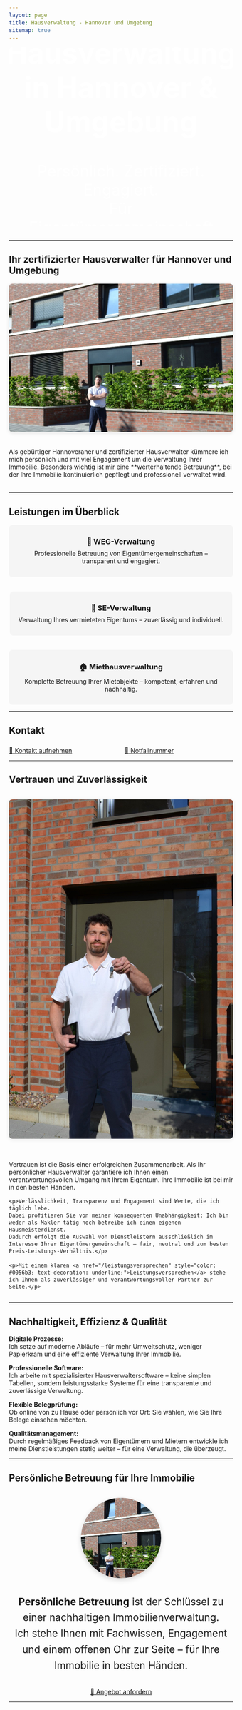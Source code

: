 ```yaml
---
layout: page
title: Hausverwaltung - Hannover und Umgebung
sitemap: true
---
```

<style>
.online-service-container, .leistungen-container {
  display: flex;
  flex-wrap: wrap;
  gap: 2rem;
  justify-content: center;
  margin-top: 1rem;
}

.leistungsbox {
  flex: 1 1 280px;
  background: #f5f5f5;
  padding: 1.2rem;
  border-radius: 8px;
  text-align: center;
  transition: transform 0.3s ease, background-color 0.3s ease;
}

/* NEU: macht den <a>-Link wie einen div-Block */
.leistungsbox-link {
  text-decoration: none;
  color: inherit;
  display: block;
}

.leistungsbox:hover {
  transform: scale(1.05);
  background-color: #ffffff;
}

.leistungsbox h3, .leistungsbox p {
  margin: 0.5rem 0;
}

@media (max-width: 768px) {
  .leistungsbox:hover {
    transform: scale(1.02);
  }
}
</style>

<!-- Hero-Bereich -->
<div style="position: relative; overflow: hidden; height: 400px; margin-bottom: 2rem; border-radius: 8px;">

  <!-- Hintergrundbild (leicht unscharf) -->
  <div style="position: absolute; top: 0; left: 0; width: 100%; height: 100%; background: url('/assets/img/dsc_0030_optimiert.jpg') center center / cover no-repeat; filter: blur(5px) brightness(0.8); z-index: 1;">
  </div>

  <!-- Textinhalt -->
  <div style="position: relative; z-index: 2; display: flex; flex-direction: column; justify-content: center; align-items: center; height: 100%; color: white; text-align: center; padding: 1rem;">
    <h1 style="font-size: 4rem; margin-bottom: 1rem;">Hausverwaltung in Hannover & Umgebung</h1>
    <p style="font-size: 2.2rem; max-width: 90%; margin-bottom: 1.5rem;">
      Persönlich. Zertifiziert. Engagiert.<br>
      Für Eigentümergemeinschaften, Miethäuser und Sondereigentum.
    </p>


<a href="/kontakt/" class="button-link">
  📨 Kontakt aufnehmen
</a>
    

  </div>

</div>

---

## Ihr zertifizierter Hausverwalter für Hannover und Umgebung

<div style="display: flex; flex-wrap: wrap; gap: 2rem; align-items: center; justify-content: center; margin-bottom: 2rem;">

  <!-- Portraitfoto -->
  <div style="flex: 1 1 300px; min-width: 280px;">
    <img src="/assets/img/dsc_0032_optimiert.jpg" alt="Portrait Marco Müller" style="width: 100%; height: auto; border-radius: 8px; box-shadow: 0 2px 8px rgba(0,0,0,0.1);">
  </div>

  <!-- Text -->
  <div style="flex: 2 1 400px; min-width: 280px;">
    Als gebürtiger Hannoveraner und zertifizierter Hausverwalter kümmere ich mich persönlich und mit viel Engagement um die Verwaltung Ihrer Immobilie.  
    Besonders wichtig ist mir eine **werterhaltende Betreuung**, bei der Ihre Immobilie kontinuierlich gepflegt und professionell verwaltet wird.
  </div>

</div>

---

## Leistungen im Überblick

<div style="display: flex; flex-wrap: wrap; gap: 2rem; justify-content: center; margin-top: 1rem;">

  <a href="/weg-verwaltung/" class="leistungsbox-link">
    <div class="leistungsbox">
      <h3>🏢 WEG-Verwaltung</h3>
      <p>Professionelle Betreuung von Eigentümergemeinschaften – transparent und engagiert.</p>
    </div>
  </a>

  <a href="/sondereigentumsverwaltung/" class="leistungsbox-link">
    <div class="leistungsbox">
      <h3>🔑 SE-Verwaltung</h3>
      <p>Verwaltung Ihres vermieteten Eigentums – zuverlässig und individuell.</p>
    </div>
  </a>

  <a href="/miethausverwaltung/" class="leistungsbox-link">
    <div class="leistungsbox">
      <h3>🏠 Miethausverwaltung</h3>
      <p>Komplette Betreuung Ihrer Mietobjekte – kompetent, erfahren und nachhaltig.</p>
    </div>
  </a>

</div>

---

## Kontakt
  <div style="margin-top: 1.5rem; display: flex; flex-wrap: wrap; gap: 1rem;">

  <a href="/kontakt/" class="button-link" style="flex: 1; min-width: 220px;">
    📨 Kontakt aufnehmen
  </a>
  <a href="/notfall/" class="button-link red" style="flex: 1; min-width: 220px;">
    🚨 Notfallnummer
  </a>
  </div>
  
---

## Vertrauen und Zuverlässigkeit

<div style="display: flex; flex-wrap: wrap; gap: 2rem; align-items: center; justify-content: center; margin-top: 2rem;">

  <!-- Schlüsselübergabe Bild -->
  <div style="flex: 1 1 300px; min-width: 280px;">
    <img src="/assets/img/dsc_0078_optimiert.jpg" alt="Schlüsselübergabe" style="width: 100%; height: auto; border-radius: 8px; box-shadow: 0 2px 8px rgba(0,0,0,0.1);">
  </div>

  <!-- Text -->
  <div style="flex: 2 1 400px; min-width: 280px;">
    <p>Vertrauen ist die Basis einer erfolgreichen Zusammenarbeit.  
    Als Ihr persönlicher Hausverwalter garantiere ich Ihnen einen verantwortungsvollen Umgang mit Ihrem Eigentum.  
    Ihre Immobilie ist bei mir in den besten Händen.</p>

    <p>Verlässlichkeit, Transparenz und Engagement sind Werte, die ich täglich lebe.  
    Dabei profitieren Sie von meiner konsequenten Unabhängigkeit: Ich bin weder als Makler tätig noch betreibe ich einen eigenen Hausmeisterdienst.  
    Dadurch erfolgt die Auswahl von Dienstleistern ausschließlich im Interesse Ihrer Eigentümergemeinschaft – fair, neutral und zum besten Preis-Leistungs-Verhältnis.</p>

    <p>Mit einem klaren <a href="/leistungsversprechen" style="color: #0056b3; text-decoration: underline;">Leistungsversprechen</a> stehe ich Ihnen als zuverlässiger und verantwortungsvoller Partner zur Seite.</p>
  </div>

</div>


---

## Nachhaltigkeit, Effizienz & Qualität

**Digitale Prozesse:**  
Ich setze auf moderne Abläufe – für mehr Umweltschutz, weniger Papierkram und eine effiziente Verwaltung Ihrer Immobilie.

**Professionelle Software:**  
Ich arbeite mit spezialisierter Hausverwaltersoftware – keine simplen Tabellen, sondern leistungsstarke Systeme für eine transparente und zuverlässige Verwaltung.

**Flexible Belegprüfung:**  
Ob online von zu Hause oder persönlich vor Ort: Sie wählen, wie Sie Ihre Belege einsehen möchten.

**Qualitätsmanagement:**  
Durch regelmäßiges Feedback von Eigentümern und Mietern entwickle ich meine Dienstleistungen stetig weiter – für eine Verwaltung, die überzeugt.

---

## Persönliche Betreuung für Ihre Immobilie

<div style="text-align: center; margin-top: 2rem;">
  <img src="/assets/img/dsc_0038_optimiert.jpg" alt="Marco Müller bei Objektbegehung" style="width: 180px; height: 180px; border-radius: 50%; object-fit: cover; box-shadow: 0 4px 12px rgba(0,0,0,0.15);">
</div>

<div style="margin-top: 2rem; text-align: center; max-width: 700px; margin-left: auto; margin-right: auto; font-size: 1.4rem; line-height: 1.6;">
  <p><strong>Persönliche Betreuung</strong> ist der Schlüssel zu einer nachhaltigen Immobilienverwaltung.<br>  
  Ich stehe Ihnen mit Fachwissen, Engagement und einem offenen Ohr zur Seite – für Ihre Immobilie in besten Händen.</p>
</div>

<div style="text-align: center; margin-top: 2rem;">
  <a href="/angebot-anfordern/" class="button-link">
    📄 Angebot anfordern
  </a>
</div>



---

